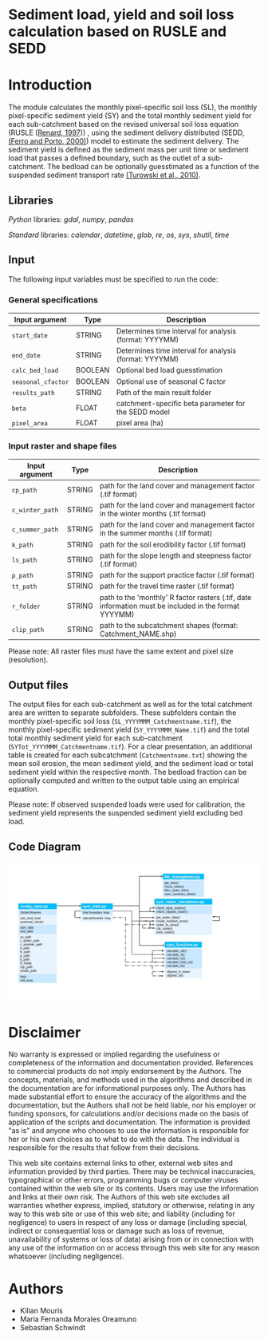 # Sediment load, yield and soil loss calculation based on RUSLE and SEDD

# Introduction

The module calculates the monthly pixel-specific soil loss (SL), the monthly pixel-specific sediment yield (SY) and the 
total monthly sediment yield for each sub-catchment based on the revised universal soil loss equation (RUSLE ([Renard, 1997](https://www.ars.usda.gov/arsuserfiles/64080530/rusle/ah_703.pdf)))
, using the sediment delivery distributed (SEDD, [(Ferro and Porto, 2000)](https://ascelibrary.org/doi/10.1061/%28ASCE%291084-0699%282000%295%3A4%28411%29)) 
model to estimate the sediment delivery. The sediment yield is defined as the sediment mass per unit time or 
sediment load that passes a defined boundary, such as the outlet of a sub-catchment. 
The bedload can be optionally guesstimated as a function of the suspended sediment transport rate 
[(Turowski et al., 2010)](https://ascelibrary.org/doi/10.1061/%28ASCE%291084-0699%282000%295%3A4%28411%29). 

## Libraries

*Python* libraries:  *gdal*, *numpy*, *pandas*

*Standard* libraries: *calendar*, *datetime*, *glob*, *re*, *os*, *sys*, *shutil*, *time*

## Input
The following input variables must be specified to run the code:

### General specifications

| Input argument | Type | Description                                           |
|-----------------|------|-------------------------------------------------------|
|`start_date`| STRING | Determines time interval for analysis (format: YYYYMM) |
|`end_date`| STRING | Determines time interval for analysis (format: YYYYMM) |
|`calc_bed_load`| BOOLEAN | Optional bed load guesstimation                       |
|`seasonal_cfactor`| BOOLEAN | Optional use of seasonal C factor                     |
|`results_path`| STRING | Path of the main result folder                        |
|`beta`| FLOAT | catchment-specific beta parameter for the SEDD model  |
|`pixel_area`| FLOAT | pixel area (ha)                                       |

### Input raster and shape files

| Input argument | Type | Description                                                                                           |
|-----------------|------|-------------------------------------------------------------------------------------------------------|
|`cp_path`| STRING | path for the land cover and management factor (.tif format)                                           |
|`c_winter_path`| STRING | path for the land cover and management factor in the winter months (.tif format)                      |
|`c_summer_path`| STRING | path for the land cover and management factor in the summer months (.tif format)                      |
|`k_path`| STRING | path for the soil erodibility factor (.tif format)                                                    |
|`ls_path`| STRING | path for the slope length and steepness factor (.tif format)                                          |
|`p_path`| STRING | path for the support practice factor (.tif format)                                                    |
|`tt_path`| STRING | path for the travel time raster (.tif format)                                                         |
|`r_folder`| STRING | path to the 'monthly' R factor rasters (.tif, date information must be included in the format YYYYMM) |
|`clip_path`| STRING | path to the subcatchment shapes (format: Catchment_NAME.shp)                                          |

Please note: All raster files must have the same extent and pixel size (resolution).

## Output files

The output files for each sub-catchment as well as for the total catchment area are written to separate subfolders. 
These subfolders contain the monthly pixel-specific soil loss (`SL_YYYYMMM_Catchmentname.tif`), the monthly pixel-specific 
sediment yield (`SY_YYYYMMM_Name.tif`) and the total total monthly sediment yield for each sub-catchment 
(`SYTot_YYYYMMM_Catchmentname.tif`). 
For a clear presentation, an additional table is created for each subcatchment (`Catchmentname.txt`) showing the mean soil erosion, 
the mean sediment yield, and the sediment load or total sediment yield within the respective month. 
The bedload fraction can be optionally computed and written to the output table using an empirical equation.

Please note:
If observed suspended loads were used for calibration, the sediment yield represents the suspended sediment yield 
excluding bed load.

## Code Diagram
![](Images/SYSL_diagram.jpg)

# Disclaimer

No warranty is expressed or implied regarding the usefulness or completeness of the information and documentation provided. References to commercial products do not imply endorsement by the Authors. The concepts, materials, and methods used in the algorithms and described in the documentation are for informational purposes only. The Authors has made substantial effort to ensure the accuracy of the algorithms and the documentation, but the Authors shall not be held liable, nor his employer or funding sponsors, for calculations and/or decisions made on the basis of application of the scripts and documentation. The information is provided "as is" and anyone who chooses to use the information is responsible for her or his own choices as to what to do with the data. The individual is responsible for the results that follow from their decisions.

This web site contains external links to other, external web sites and information provided by third parties. There may be technical inaccuracies, typographical or other errors, programming bugs or computer viruses contained within the web site or its contents. Users may use the information and links at their own risk. The Authors of this web site excludes all warranties whether express, implied, statutory or otherwise, relating in any way to this web site or use of this web site; and liability (including for negligence) to users in respect of any loss or damage (including special, indirect or consequential loss or damage such as loss of revenue, unavailability of systems or loss of data) arising from or in connection with any use of the information on or access through this web site for any reason whatsoever (including negligence).

# Authors
- Kilian Mouris
- Maria Fernanda Morales Oreamuno
- Sebastian Schwindt


